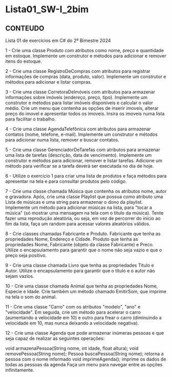 # Lista01_SW-I_2bim
## CONTEUDO
Lista 01 de exercícios em C# do 2º Bimestre 2024

1 - Crie uma classe Produto com atributos como nome, preço e quantidade em estoque. Implemente um construtor e métodos para adicionar e remover itens do estoque.

2 - Crie uma classe RegistroDeCompras com atributos para registrar informações de compras (data, produto, valor). Implemente um construtor e métodos para adicionar e listar compras.

3 - Crie uma classe CorretoraDeImóveis com atributos para armazenar informações sobre imóveis (endereço, preço, tipo). Implemente um construtor e métodos para listar imóveis disponíveis e calcular o valor médio. Crie um menu que contenha as opções de inserir imoveis, alterar preço do imovel e apresentar todos os imoveis. Insira os imoveis numa lista para facilitar o trabalho.

4 - Crie uma classe AgendaTelefônica com atributos para armazenar contatos (nome, telefone, e-mail). Implemente um construtor e métodos para adicionar numa lista, remover e buscar contatos.

5 - Crie uma classe GerenciadorDeTarefas com atributos para armazenar uma lista de tarefas (descrição, data de vencimento). Implemente um construtor e métodos para adicionar, remover e listar tarefas. Adicione um método para verificar se a tarefa deverá ser executada no dia de hoje.

6 - Utilize o exercício 1 para criar uma lista de produtos e faça métodos para apresentar na tela e para consultar produtos pelo código.

7 - Crie uma classe chamada Música que contenha os atributos nome, autor e gravadora. Após, crie uma classe Playlist que possua como atributo uma Lista de músicas e uma string para armazenar o dono da playlist. Implemente um método para adicionar músicas na lista, para "tocar a música" (só mostrar uma mensagem na tela com o titulo da música). Tente fazer uma reprodução aleatória, ou seja, em vez de percorrer do inicio ao fim da lista, faça um random para acessar valores aleatórios válidos.

8 - Crie classes chamadas Fabricante e Produto. Fabricante que tenha as propriedades Nome, Endereço e Cidade. Produto que tenha as propriedades Nome, Fabricante (objeto da classe Fabricante) e Preco. Utilize o encapsulamento para garantir que o nome não seja vazio e que o preço seja positivo.

9 - Crie uma classe chamada Livro que tenha as propriedades Titulo e Autor. Utilize o encapsulamento para garantir que o título e o autor não sejam vazios.

10 - Crie uma classe chamada Animal que tenha as propriedades Nome, Especie e Idade. Crie também um método chamado EmitirSom, que imprime na tela o som do animal.

11 - Crie uma classe "Carro" com os atributos "modelo", "ano" e "velocidade". Em seguida, crie um método para acelerar o carro (aumentando a velocidade em 10) e outro para frear o carro (diminuindo a velocidade em 10, mas nunca deixando a velocidade negativa).

12 - Crie uma classe Agenda que pode armazenar inúmeras pessoas e que seja capaz de realizar as seguintes operações:

void armazenaPessoa(String nome, int idade, float altura);
void removePessoa(String nome);
Pessoa buscaPessoa(String nome); retorna a pessoa com o nome informado
void imprimeAgenda(); imprime os dados de todas as pessoas da agenda
Faça um menu para navegar entre as opções infinitamente.
